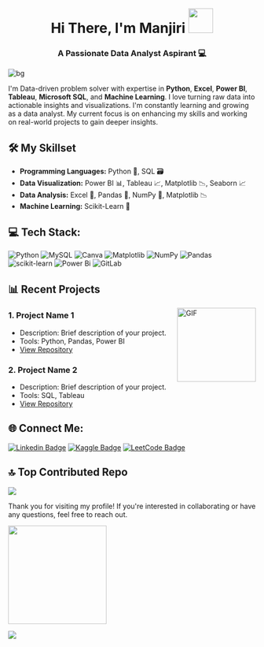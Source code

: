 <h1 align="center">Hi There, I'm Manjiri <img src= "https://i.pinimg.com/originals/d1/cc/b0/d1ccb027cb74358f8c5b5eff0d9c087d.gif" width="50px"></h1> 

<h3 align="center"> A Passionate Data Analyst Aspirant 💻 </h3> 

![bg](https://github.com/ManjiriSDS/General/blob/8339ffb64fda9c002c83422a29494776c7f28729/profile.jpg)

I'm Data-driven problem solver with expertise in **Python**, **Excel**, **Power BI**, **Tableau**, **Microsoft SQL**, and **Machine Learning**. I love turning raw data into actionable insights and visualizations. I'm constantly learning and growing as a data analyst. My current focus is on enhancing my skills and working on real-world projects to gain deeper insights.


## 🛠️ My Skillset

- **Programming Languages:** Python 🐍, SQL 🗃️
- **Data Visualization:** Power BI 📊, Tableau 📈, Matplotlib 📉, Seaborn 📈
- **Data Analysis:** Excel 📑, Pandas 🐼, NumPy 🔢, Matplotlib 📉 
- **Machine Learning:** Scikit-Learn 🤖


## 💻 Tech Stack:
![Python](https://img.shields.io/badge/python-3670A0?style=for-the-badge&logo=python&logoColor=ffdd54) ![MySQL](https://img.shields.io/badge/mysql-4479A1.svg?style=for-the-badge&logo=mysql&logoColor=white) ![Canva](https://img.shields.io/badge/Canva-%2300C4CC.svg?style=for-the-badge&logo=Canva&logoColor=white) ![Matplotlib](https://img.shields.io/badge/Matplotlib-%23ffffff.svg?style=for-the-badge&logo=Matplotlib&logoColor=black) ![NumPy](https://img.shields.io/badge/numpy-%23013243.svg?style=for-the-badge&logo=numpy&logoColor=white) ![Pandas](https://img.shields.io/badge/pandas-%23150458.svg?style=for-the-badge&logo=pandas&logoColor=white) ![scikit-learn](https://img.shields.io/badge/scikit--learn-%23F7931E.svg?style=for-the-badge&logo=scikit-learn&logoColor=white) ![Power Bi](https://img.shields.io/badge/power_bi-F2C811?style=for-the-badge&logo=powerbi&logoColor=black) ![GitLab](https://img.shields.io/badge/gitlab-%23181717.svg?style=for-the-badge&logo=gitlab&logoColor=white)


## 📊 Recent Projects 

<img align="right" alt="GIF" src="https://media.baamboozle.com/uploads/images/43331/1614762563_77278_gif-url.gif"  height="150" width ="160"/>

### 1. **Project Name 1**
   - Description: Brief description of your project.
   - Tools: Python, Pandas, Power BI
   - [View Repository](https://github.com/your-username/project-1)

### 2. **Project Name 2**
   - Description: Brief description of your project.
   - Tools: SQL, Tableau
   - [View Repository](https://github.com/your-username/project-2) 

## 🌐 Connect Me:

[![Linkedin Badge](https://img.shields.io/badge/-manjiris-blue?style=flat&logo=Linkedin&logoColor=white&link=https://www.linkedin.com/in/manjiri-sawant-3893b757/)](https://www.linkedin.com/in/manjiri-sawant-3893b757/)
[![Kaggle Badge](https://img.shields.io/badge/-Kaggle-fcee70?style=flat&logo=Kaggle&logoColor=blue&link=https://www.kaggle.com/blossome568)](https://www.kaggle.com/blossome568)
[![LeetCode Badge](https://img.shields.io/badge/-LeetCode-orange?style=flat&logo=LeetCode&logoColor=white&link=https://leetcode.com/u/manjiris/)](https://leetcode.com/u/manjiris/)

## 🔝 Top Contributed Repo
![](https://github-contributor-stats.vercel.app/api?username=manjirisds&limit=5&theme=dark&combine_all_yearly_contributions=true)

<!-- Proudly created with GPRM ( https://gprm.itsvg.in ) -->

Thank you for visiting my profile! If you're interested in collaborating or have any questions, feel free to reach out.  

<img src= "https://github.com/ManjiriSDS/General/blob/92405a7fabe10570b5497a30606ddc95305be815/giphy.gif" width="200px"> 

[![](https://visitcount.itsvg.in/api?id=manjirisds&icon=5&color=0)](https://visitcount.itsvg.in)

